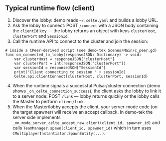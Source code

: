 ## Typical runtime flow (client)

1. Discover the lobby: demo reads `~/.celte.yaml` and builds a lobby URL.
2. Ask the lobby to connect: POST `/connect` with a JSON body containing the `clientId` key — the lobby returns an object with keys `clusterHost`, `clusterPort` and `SessionId`.
3. Call the runtime API to connect to the cluster and join the session:

```gdscript
# inside a CPeer-derived script (see demo-tek Scenes/Main/c_peer.gd)
func on_connected_to_lobby(responseJSON: Dictionary) -> void:
    var clusterHost = responseJSON["clusterHost"]
    var clusterPort = int(responseJSON["clusterPort"])
    var sessionId = responseJSON["SessionId"]
    print("Client connecting to session " + sessionId)
    Celte.api.ClientConnect(clusterHost, clusterPort, sessionId)
```

4. When the runtime signals a successful Pulsar/cluster connection (demo shows `_on_celte_connection_success`), the client asks the lobby to link it to a server node: POST `/link` — lobby returns quickly or the lobby calls the Master to perform `client/link`.
5. When the Master/lobby accepts the client, your server-mode code (on the target spawner) will receive an accept callback. In demo-tek the server side implements `_on_mode_server_celte_accept_new_client(client_id, spawner_id)` and calls `TeamManager.spawn(client_id, spawner_id)` which in turn uses `CMultiplayerInstantiator.SpawnEntity(...)`.
